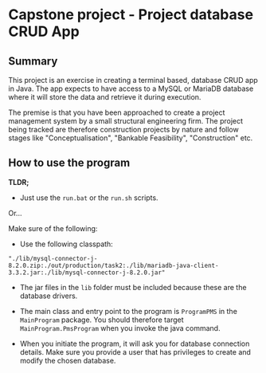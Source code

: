 # Capstone project - Project database CRUD App

## Summary

This project is an exercise in creating a terminal based, database CRUD app in Java. The app expects to have access
to a MySQL or MariaDB database where it will store the data and retrieve it during execution.

The premise is that you have been approached to create a project management system by a small structural engineering
firm. The project being tracked are therefore construction projects by nature and follow stages like "Conceptualisation",
"Bankable Feasibility", "Construction" etc.

## How to use the program

**TLDR;**

- Just use the `run.bat` or the `run.sh` scripts. 

Or...

Make sure of the following:

- Use the following classpath:
```
"./lib/mysql-connector-j-8.2.0.zip:./out/production/task2:./lib/mariadb-java-client-3.3.2.jar:./lib/mysql-connector-j-8.2.0.jar"
```
  - The jar files in the `lib` folder must be included because these are the database drivers.
  - The main class and entry point to the program is `ProgramPMS` in the `MainProgram` package. You should therefore 
    target `MainProgram.PmsProgram` when you invoke the java command.


- When you initiate the program, it will ask you for database connection details. Make sure you provide
  a user that has privileges to create and modify the chosen database.
